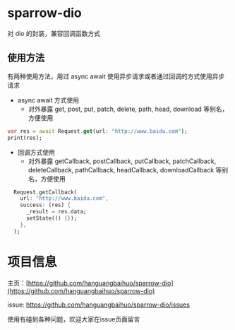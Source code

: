 # sparrow-dio

对 dio 的封装，兼容回调函数方式

## 使用方法

有两种使用方法，用过 async await 使用异步请求或者通过回调的方式使用异步请求

- async await 方式使用
  - 对外暴露 get, post, put, patch, delete, path, head, download 等别名，方便使用

```dart
var res = await Request.get(url: "http://www.baidu.com");
print(res);
```

- 回调方式使用
  - 对外暴露 getCallback, postCallback, putCallback, patchCallback, deleteCallback, pathCallback, headCallback, downloadCallback 等别名，方便使用

```dart
  Request.getCallback(
    url: "http://www.baidu.com",
    success: (res) {
      _result = res.data;
      setState(() {});
    },
  );
```

# 项目信息

主页：[https://github.com/hanguangbaihuo/sparrow-dio](https://github.com/hanguangbaihuo/sparrow-dio)

issue: https://github.com/hanguangbaihuo/sparrow-dio/issues

使用有碰到各种问题，欢迎大家在issue页面留言
